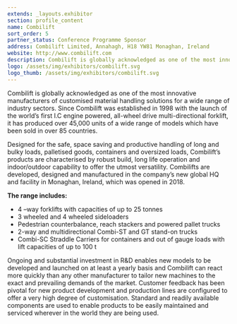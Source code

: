 ```yaml
---
extends: _layouts.exhibitor
section: profile_content
name: Combilift
sort_order: 5
partner_status: Conference Programme Sponsor
address: Combilift Limited, Annahagh, H18 YW81 Monaghan, Ireland
website: http://www.combilift.com
description: Combilift is globally acknowledged as one of the most innovative manufacturers of customised material handling solutions for a wide range of industry sectors. 
logo: /assets/img/exhibitors/combilift.svg
logo_thumb: /assets/img/exhibitors/combilift.svg
---
```


Combilift is globally acknowledged as one of the most innovative manufacturers of customised material handling solutions for a wide range of industry sectors. Since Combilift was established in 1998 with the launch of the world’s first I.C engine powered, all-wheel drive multi-directional forklift, it has produced over 45,000 units of a wide range of models which have been sold in over 85 countries.

Designed for the safe, space saving and productive handling of long and bulky loads, palletised goods, containers and oversized loads, Combilift’s products are characterised by robust build, long life operation and indoor/outdoor capability to offer the utmost versatility. Combilifts are  developed, designed and manufactured in the company’s new global HQ and facility in Monaghan, Ireland, which was opened in 2018.

**The range includes:**

- 4 –way forklifts with capacities of up to 25 tonnes
- 3 wheeled and 4 wheeled sideloaders
- Pedestrian counterbalance, reach stackers and powered pallet trucks
- 2-way and multidirectional Combi-ST and GT stand-on trucks
- Combi-SC Straddle Carriers for containers and out of gauge loads with lift capacities of up to 100 t

Ongoing and substantial investment in R&D enables new models to be developed and launched on at least a yearly basis and Combilift can react more quickly than any other manufacturer to tailor new machines to the exact and prevailing demands of the market. Customer feedback has been pivotal for new product development and production lines are configured to offer a very high degree of customisation. Standard and readily available components are used to enable products to be easily maintained and serviced wherever in the world they are being used.